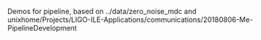

Demos for pipeline, based on ../data/zero_noise_mdc and unixhome/Projects/LIGO-ILE-Applications/communications/20180806-Me-PipelineDevelopment

